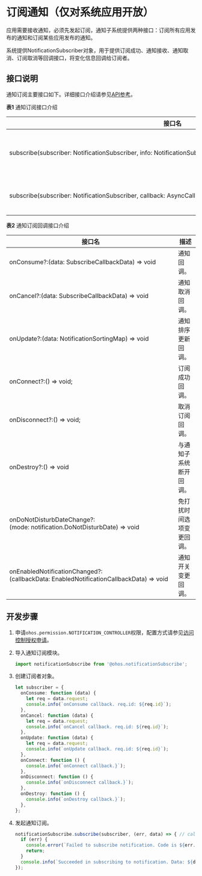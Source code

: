 # 订阅通知（仅对系统应用开放）


应用需要接收通知，必须先发起订阅，通知子系统提供两种接口：订阅所有应用发布的通知和订阅某些应用发布的通知。


系统提供NotificationSubscriber对象，用于提供订阅成功、通知接收、通知取消、订阅取消等回调接口，将变化信息回调给订阅者。


## 接口说明

通知订阅主要接口如下。详细接口介绍请参见[API参考](../reference/apis/js-apis-notificationSubscribe.md)。

**表1** 通知订阅接口介绍

| **接口名** | **描述** |
| -------- | -------- |
| subscribe(subscriber:&nbsp;NotificationSubscriber,&nbsp;info:&nbsp;NotificationSubscribeInfo,&nbsp;callback:&nbsp;AsyncCallback&lt;void&gt;):&nbsp;void | 订阅指定应用通知。 |
| subscribe(subscriber:&nbsp;NotificationSubscriber,&nbsp;callback:&nbsp;AsyncCallback&lt;void&gt;):&nbsp;void | 订阅所有通知。     |

**表2** 通知订阅回调接口介绍

| **接口名** | **描述** |
| -------- | -------- |
| onConsume?:(data:&nbsp;SubscribeCallbackData)&nbsp;=&gt;&nbsp;void | 通知回调。               |
| onCancel?:(data:&nbsp;SubscribeCallbackData)&nbsp;=&gt;&nbsp;void | 通知取消回调。           |
| onUpdate?:(data:&nbsp;NotificationSortingMap)&nbsp;=&gt;&nbsp;void | 通知排序更新回调。       |
| onConnect?:()&nbsp;=&gt;&nbsp;void;                          | 订阅成功回调。           |
| onDisconnect?:()&nbsp;=&gt;&nbsp;void;                       | 取消订阅回调。           |
| onDestroy?:()&nbsp;=&gt;&nbsp;void                           | 与通知子系统断开回调。   |
| onDoNotDisturbDateChange?:(mode:&nbsp;notification.DoNotDisturbDate)&nbsp;=&gt;&nbsp;void | 免打扰时间选项变更回调。 |
| onEnabledNotificationChanged?:(callbackData:&nbsp;EnabledNotificationCallbackData)&nbsp;=&gt;&nbsp;void | 通知开关变更回调。       |


## 开发步骤

1. 申请`ohos.permission.NOTIFICATION_CONTROLLER`权限，配置方式请参见[访问控制授权申请](../security/accesstoken-guidelines.md#配置文件权限声明)。

2. 导入通知订阅模块。
   
   ```ts
   import notificationSubscribe from '@ohos.notificationSubscribe';
   ```

3. 创建订阅者对象。
   
   ```ts
   let subscriber = {
     onConsume: function (data) {
       let req = data.request;
       console.info(`onConsume callback. req.id: ${req.id}`);
     },
     onCancel: function (data) {
       let req = data.request;
       console.info(`onCancel callback. req.id: ${req.id}`);
     },
     onUpdate: function (data) {
       let req = data.request;
       console.info(`onUpdate callback. req.id: ${req.id}`);
     },
     onConnect: function () {
       console.info(`onConnect callback.}`);
     },
     onDisconnect: function () {
       console.info(`onDisconnect callback.}`);
     },
     onDestroy: function () {
       console.info(`onDestroy callback.}`);
     },
   };
   ```
   
4. 发起通知订阅。
   
   ```ts
   notificationSubscribe.subscribe(subscriber, (err, data) => { // callback形式调用异步接口
     if (err) {
       console.error(`Failed to subscribe notification. Code is ${err.code}, message is ${err.message}`);
       return;
     }
     console.info(`Succeeded in subscribing to notification. Data: ${data}`);
   });
   ```
